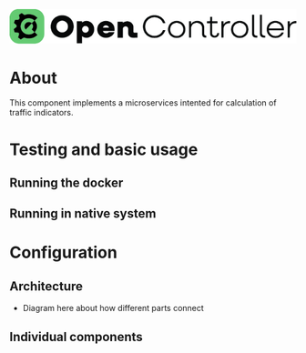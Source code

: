 ![Open Controller Logo](https://github.com/Open-TLC/open_controller/blob/main/ui/assets/OC_logo_green_horizontal.jpg)

# About 
This component implements a microservices intented for calculation of traffic indicators.

# Testing and basic usage
## Running the docker


## Running in native system



# Configuration
## Architecture

- Diagram here about how different parts connect


## Individual components







